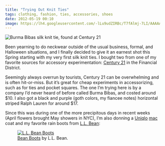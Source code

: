 ```yaml
---
title: "Trying Out Knit Ties"
tags: clothing, fashion, ties, accessories, shoes
date: 2012-05-19 00:10
image: https://lh4.googleusercontent.com/-lLu9udZIRBc/T7fAlmj-7LI/AAAAAAAAH6M/g11q5BJQOZE/s888/P5096540.jpg
---
```


![Burma Bibas silk knit tie, found at Century 21](https://lh4.googleusercontent.com/-lLu9udZIRBc/T7fAlmj-7LI/AAAAAAAAH6M/g11q5BJQOZE/s888/P5096540.jpg?align=fullWidth "https://plus.google.com/u/0/photos/101625155591132408533/albums/5728262585017161025/5744271601973521586")

<p>
  Been yearning to do neckwear outside of the usual business, formal, and
  Halloween situations, and I finally decided to give it an earnest shot this
  Spring starting with my very first silk knit ties. I bought two from one of my
  favorite sources for accessory experimentation:
  <a href="https://www.c21stores.com">Century 21</a> in the Financial District.
</p>

<p>
  Seemingly always overrun by tourists, Century 21 can be overwhelming and
  is often hit-or-miss. But it&rsquo;s great for cheap experiments in
  accessorizing, such as for ties and pocket squares. The one I&rsquo;m trying
  here is by a company I&rsquo;d never heard of before called Burma Bibas, and
  costed around $10. I also got a black and purple (goth colors, my fiancee
  notes) horizontal striped Ralph Lauren for around $17.
</p>

<p>
  Since this was during one of the more precipitous days in recent weeks (April
  flowers brought May showers in NYC), I&rsquo;m also donning a
  <a href="http://www.uniqlo.com">Uniqlo</a>
  <a href="http://en.wikipedia.org/wiki/Mackintosh">mac</a> coat and my favorite
  rain boots from
  <a href="http://www.llbean.com/llb/shop/31180?feat=506697-CL2">L.L. Bean</a>:
</p>

<figure class="fullWidth">
  <div class="curledShadow">
    <a href="https://plus.google.com/u/0/photos/101625155591132408533/albums/5728262585017161025/5744271641034577698">
      <img src="https://lh6.googleusercontent.com/-Te2gZt3aAPc/T7fAn4E3VyI/AAAAAAAAH6U/xVE7vxJtfZo/s888/P5096542.jpg"
        alt="L.L. Bean Boots" />
    </a>
  </div>
  <figcaption>
    <a href="http://www.llbean.com/llb/shop/31180?feat=506697-CL2">Bean Boots</a>
    by L.L. Bean.
  </figcaption>
</figure>
